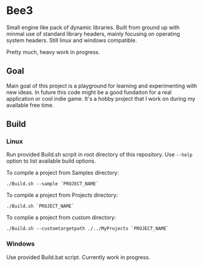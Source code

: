 # Bee3

Small engine like pack of dynamic libraries. 
Built from ground up with minmal use of standard library headers, mainly focusing on operating system headers.
Still linux and windows compatible.

Pretty much, heavy work in progress.

## Goal

Main goal of this project is a playground for learning and experimenting with new ideas.
In future this code might be a good fundaiton for a real application or cool indie game.
It's a hobby project that I work on during my available free time.

## Build

### Linux

Run provided Build.sh scrpit in root directory of this repository.
Use `--help` option to list available build options.

To compile a project from Samples directory:
```
./Build.sh --sample `PROJECT_NAME`
```

To compile a project from Projects directory:
```
./Build.sh `PROJECT_NAME`
```

To complie a project from custom directory:
```
./Build.sh --customtargetpath ./../MyProjects `PROJECT_NAME`
```

### Windows

Use provided Build.bat script.
Currently work in progress.